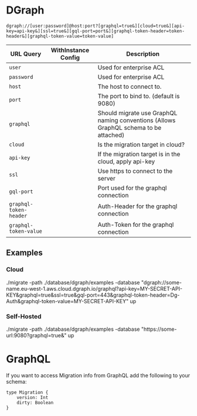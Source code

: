 # DGraph


`dgraph://[user:password]@host:port?[graphql=true&][cloud=true&][api-key=api-key&][ssl=true&][gql-port=port&][graphql-token-header=token-header&][graphql-token-value=token-value]`

| URL Query  | WithInstance Config | Description |
|------------|---------------------|-------------|
| `user` | | Used for enterprise ACL |
| `password` | | Used for enterprise ACL | 
| `host` | | The host to connect to. |
| `port` | | The port to bind to. (default is 9080) |
| `graphql` | | Should migrate use GraphQL naming conventions (Allows GraphQL schema to be attached) |
| `cloud` | | Is the migration target in cloud? |
| `api-key` | | If the migration target is in the cloud, apply api-key |
| `ssl` | | Use https to connect to the server |
| `gql-port` | | Port used for the graphql connection |
| `graphql-token-header` | | Auth-Header for the graphql connection |
| `graphql-token-value` | | Auth-Token for the graphql connection |

## Examples
### Cloud

./migrate -path ./database/dgraph/examples -database "dgraph://some-name.eu-west-1.aws.cloud.dgraph.io/graphql?api-key=MY-SECRET-API-KEY&graphql=true&ssl=true&gql-port=443&graphql-token-header=Dg-Auth&graphql-token-value=MY-SECRET-API-KEY" up

### Self-Hosted

./migrate -path ./database/dgraph/examples -database "https://some-url:9080?graphql=true&" up

# GraphQL 

If you want to access Migration info from GraphQL add the following to your schema:
```
type Migration {
    version: Int
    dirty: Boolean
}
```